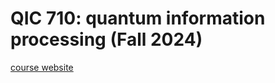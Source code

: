 # QIC 710: quantum information processing (Fall 2024)
[course website](https://cleve.iqc.uwaterloo.ca/qic710/)